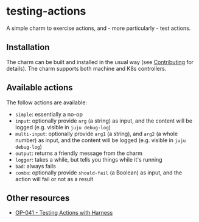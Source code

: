 # testing-actions

A simple charm to exercise actions, and - more particularly - test actions.

## Installation

The charm can be built and installed in the usual way (see [Contributing](CONTRIBUTING.md) for
details). The charm supports both machine and K8s controllers.

## Available actions

The follow actions are available:

* `simple`: essentially a no-op
* `input`: optionally provide `arg` (a string) as input, and the content will be logged
    (e.g. visible in `juju debug-log`)
* `multi-input`: optionally provide `arg1` (a string), and `arg2` (a whole number) as input, and
    the content will be logged (e.g. visible in `juju debug-log`)
* `output`: returns a friendly message from the charm
* `logger`: takes a while, but tells you things while it's running
* `bad`: always fails
* `combo`: optionally provide `should-fail` (a Boolean) as input, and the action will fail or
    not as a result

## Other resources

- [OP-041 - Testing Actions with Harness](https://docs.google.com/document/d/1nxyiR7H7ZJZUIOfyIrEudmTg64jDJvPnPLCAeD1R7w0)
